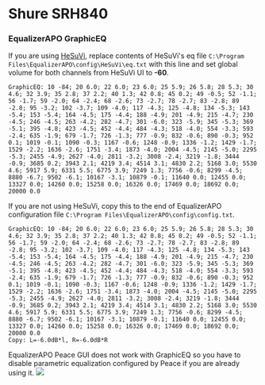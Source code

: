 # Shure SRH840
### EqualizerAPO GraphicEQ
If you are using [HeSuVi](https://sourceforge.net/projects/hesuvi/), replace contents of HeSuVi's eq file `C:\Program Files\EqualizerAPO\config\HeSuVi\eq.txt` with this line and set global volume for both channels from HeSuVi UI to **-60**.
```
GraphicEQ: 10 -84; 20 6.0; 22 6.0; 23 6.0; 25 5.9; 26 5.8; 28 5.3; 30 4.6; 32 3.9; 35 2.8; 37 2.2; 40 1.3; 42 0.8; 45 0.2; 49 -0.5; 52 -1.1; 56 -1.7; 59 -2.0; 64 -2.4; 68 -2.6; 73 -2.7; 78 -2.7; 83 -2.8; 89 -2.8; 95 -3.2; 102 -3.7; 109 -4.0; 117 -4.3; 125 -4.8; 134 -5.3; 143 -5.4; 153 -5.4; 164 -4.5; 175 -4.4; 188 -4.9; 201 -4.9; 215 -4.7; 230 -4.5; 246 -4.5; 263 -4.2; 282 -4.7; 301 -6.0; 323 -5.9; 345 -5.3; 369 -5.1; 395 -4.8; 423 -4.5; 452 -4.4; 484 -4.3; 518 -4.0; 554 -3.3; 593 -2.4; 635 -1.9; 679 -1.7; 726 -1.3; 777 -0.9; 832 -0.6; 890 -0.3; 952 0.1; 1019 -0.1; 1090 -0.3; 1167 -0.6; 1248 -0.9; 1336 -1.2; 1429 -1.7; 1529 -2.2; 1636 -2.6; 1751 -3.4; 1873 -4.0; 2004 -4.5; 2145 -5.0; 2295 -5.3; 2455 -4.9; 2627 -4.0; 2811 -3.2; 3008 -2.4; 3219 -1.8; 3444 -0.9; 3685 0.2; 3943 2.1; 4219 3.4; 4514 3.1; 4830 2.2; 5168 3.0; 5530 4.6; 5917 5.9; 6331 5.5; 6775 3.9; 7249 1.3; 7756 -0.6; 8299 -4.5; 8880 -6.7; 9502 -6.1; 10167 -3.1; 10879 -0.1; 11640 0.0; 12455 0.0; 13327 0.0; 14260 0.0; 15258 0.0; 16326 0.0; 17469 0.0; 18692 0.0; 20000 0.0
```
If you are not using HeSuVi, copy this to the end of EqualizerAPO configuration file `C:\Program Files\EqualizerAPO\config\config.txt`.
```
GraphicEQ: 10 -84; 20 6.0; 22 6.0; 23 6.0; 25 5.9; 26 5.8; 28 5.3; 30 4.6; 32 3.9; 35 2.8; 37 2.2; 40 1.3; 42 0.8; 45 0.2; 49 -0.5; 52 -1.1; 56 -1.7; 59 -2.0; 64 -2.4; 68 -2.6; 73 -2.7; 78 -2.7; 83 -2.8; 89 -2.8; 95 -3.2; 102 -3.7; 109 -4.0; 117 -4.3; 125 -4.8; 134 -5.3; 143 -5.4; 153 -5.4; 164 -4.5; 175 -4.4; 188 -4.9; 201 -4.9; 215 -4.7; 230 -4.5; 246 -4.5; 263 -4.2; 282 -4.7; 301 -6.0; 323 -5.9; 345 -5.3; 369 -5.1; 395 -4.8; 423 -4.5; 452 -4.4; 484 -4.3; 518 -4.0; 554 -3.3; 593 -2.4; 635 -1.9; 679 -1.7; 726 -1.3; 777 -0.9; 832 -0.6; 890 -0.3; 952 0.1; 1019 -0.1; 1090 -0.3; 1167 -0.6; 1248 -0.9; 1336 -1.2; 1429 -1.7; 1529 -2.2; 1636 -2.6; 1751 -3.4; 1873 -4.0; 2004 -4.5; 2145 -5.0; 2295 -5.3; 2455 -4.9; 2627 -4.0; 2811 -3.2; 3008 -2.4; 3219 -1.8; 3444 -0.9; 3685 0.2; 3943 2.1; 4219 3.4; 4514 3.1; 4830 2.2; 5168 3.0; 5530 4.6; 5917 5.9; 6331 5.5; 6775 3.9; 7249 1.3; 7756 -0.6; 8299 -4.5; 8880 -6.7; 9502 -6.1; 10167 -3.1; 10879 -0.1; 11640 0.0; 12455 0.0; 13327 0.0; 14260 0.0; 15258 0.0; 16326 0.0; 17469 0.0; 18692 0.0; 20000 0.0
Copy: L=-6.0dB*l, R=-6.0dB*R
```
EqualizerAPO Peace GUI does not work with GraphicEQ so you have to disable parametric equalization configured by Peace if you are already using it.
![](https://raw.githubusercontent.com/jaakkopasanen/AutoEq/master/results/Innerfidelity%202017/innerfidelity/onear/Shure%20SRH840/Shure%20SRH840.png)
